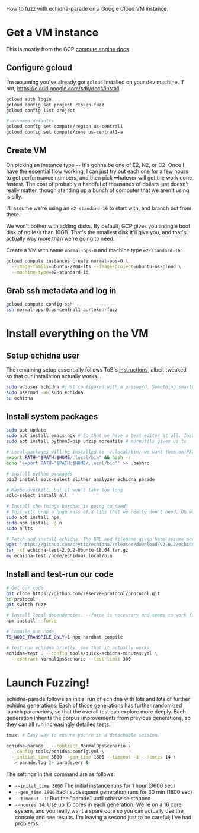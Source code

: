 

How to fuzz with echidna-parade on a Google Cloud VM instance.

# Get a VM instance

This is mostly from the GCP [compute engine docs](https://cloud.google.com/compute/docs/instances/create-start-instance)

## Configure gcloud

I'm assuming you've already got `gcloud` installed on your dev machine. If not, https://cloud.google.com/sdk/docs/install .

``` bash
gcloud auth login
gcloud config set project rtoken-fuzz
gcloud config list project

# assumed defaults
gcloud config set compute/region us-central1 
gcloud config set compute/zone us-central1-a
```

## Create VM

On picking an instance type -- It's gonna be one of E2, N2, or C2. Once I have the essential flow working, I can just try out each one for a few hours to get performance numbers, and then pick whatever will get the work done fastest. The cost of probably a handful of thousands of dollars just doesn't really matter, though standing up a bunch of computer that we aren't using is silly.

I'll assume we're using an `e2-standard-16` to start with, and branch out from there.

We won't bother with adding disks. By default, GCP gives you a single boot disk of no less than 10GB. That's the smallest disk it'll give you, and that's actually way more than we're going to need.

Create a VM with name `normal-ops-0` and machine type `e2-standard-16`:

```bash
gcloud compute instances create normal-ops-0 \
  --image-family=ubuntu-2204-lts --image-project=ubuntu-os-cloud \
  --machine-type=e2-standard-16 
```

## Grab ssh metadata and log in

```bash
gcloud compute config-ssh
ssh normal-ops-0.us-central1-a.rtoken-fuzz
```

# Install everything on the VM
## Setup echidna user

The remaining setup essentially follows ToB's [instructions](https://github.com/crytic/building-secure-contracts/blob/master/program-analysis/echidna/smart-contract-fuzzing-at-scale.md), albeit tweaked so that our installation actually works...


``` bash
sudo adduser echidna #just configured with a password. Something smarter is probably a good idea if we want to all login and play with these; for now it's in my pw manager under "Echidna User"
sudo usermod -aG sudo echidna
su echidna
```

## Install system packages

``` bash
sudo apt update
sudo apt install emacs-nox # So that we have a text editor at all. Install your own favorite text editor if you like, or just use nano, whatever.
sudo apt install python3-pip unzip moreutils # moreutils gives us ts

# Local packages will be installed to ~/.local/bin; we want them on PATH.
export PATH="$PATH:$HOME/.local/bin" && hash -r
echo 'export PATH="$PATH:$HOME/.local/bin"' >> .bashrc

# install python packages
pip3 install solc-select slither_analyzer echidna_parade

# Maybe overkill, but it won't take too long
solc-select install all 

# Install the things hardhat is going to need
# This will grab a huge mass of X libs that we really don't need. Oh well!
sudo apt install npm
sudo npm install -g n
sudo n lts

# Fetch and install echidna. The URL and filename given here assume most recent release is v2.0.2; see https://github.com/crytic/echidna/releases/latest
wget "https://github.com/crytic/echidna/releases/download/v2.0.2/echidna-test-2.0.2-Ubuntu-18.04.tar.gz"
tar -xf echidna-test-2.0.2-Ubuntu-18.04.tar.gz
mv echidna-test /home/echidna/.local/bin
```

## Install and test-run our code

``` bash
# Get our code
git clone https://github.com/reserve-protocol/protocol.git
cd protocol
git switch fuzz

# Install local dependencies. --force is necessary and seems to work fine.
npm install --force 

# Compile our code
TS_NODE_TRANSPILE_ONLY=1 npx hardhat compile

# Test run echidna briefly, see that it actually works
echidna-test . --config tools/quick-echidna-minutes.yml \
  --contract NormalOpsScenario --test-limit 300
```

# Launch Fuzzing!

echidna-parade follows an initial run of echidna with lots and lots of further echidna generations. Each of those generations has further randomized launch parameters, so that the overall test can explore more deeply. Each generation inherits the corpus improvements from previous generations, so they can all run increasingly detailed tests.


``` bash
tmux  # Easy way to ensure you're in a detachable session.

echidna-parade . --contract NormalOpsScenario \
  --config tools/echidna.config.yml \
  --initial_time 3600 --gen_time 1800 --timeout -1 --ncores 14 \
   > parade.log 2> parade.err &
```

The settings in this command are as follows:

- `--inital_time 3600` The initial instance runs for 1 hour (3600 sec)
- `--gen_time 1800` Each subsequent generation runs for 30 min (1800 sec)
- `--timeout -1`: Run the "parade" until otherwise stopped
- `--ncores 14`: Use up 15 cores in each generation. We're on a 16 core system, and you really want a spare core so you can actually use the console and see results. I'm leaving a second just to be careful; I've had problems.
